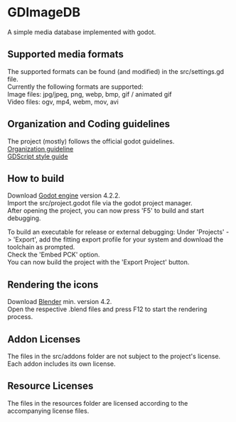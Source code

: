 # GDImageDB
A simple media database implemented with godot.

## Supported media formats
The supported formats can be found (and modified) in the src/settings.gd file.  
Currently the following formats are supported:  
Image files: jpg/jpeg, png, webp, bmp, gif / animated gif  
Video files: ogv, mp4, webm, mov, avi

## Organization and Coding guidelines
The project (mostly) follows the official godot guidelines.  
[Organization guideline](https://docs.godotengine.org/en/stable/tutorials/best_practices/project_organization.html)  
[GDScript style guide](https://docs.godotengine.org/en/stable/tutorials/scripting/gdscript/gdscript_styleguide.html)

## How to build
Download [Godot engine](https://godotengine.org/) version 4.2.2.  
Import the src/project.godot file via the godot project manager.  
After opening the project, you can now press 'F5' to build and start debugging.

To build an executable for release or external debugging:
Under 'Projects' -> 'Export', add the fitting export profile for your system and download the toolchain as prompted.  
Check the 'Embed PCK' option.  
You can now build the project with the 'Export Project' button.

## Rendering the icons
Download [Blender](https://www.blender.org/) min. version 4.2.  
Open the respective .blend files and press F12 to start the rendering process.

## Addon Licenses
The files in the src/addons folder are not subject to the project's license.  
Each addon includes its own license.

## Resource Licenses
The files in the resources folder are licensed according to the accompanying license files.
